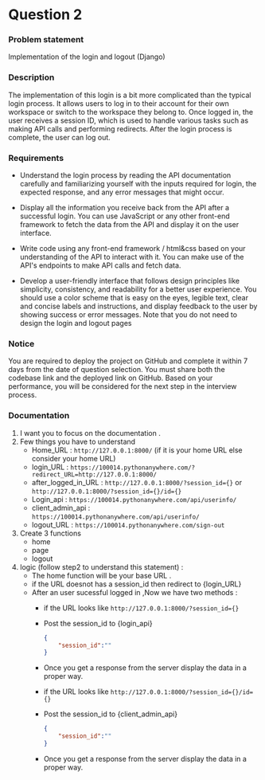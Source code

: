 # Question 2
### Problem statement 
Implementation of the login and logout (Django)
### Description 
The implementation of this login is a bit more complicated than the typical login process. It allows users to log in to their account for their own workspace or switch to the workspace they belong to. Once logged in, the user receives a session ID, which is used to handle various tasks such as making API calls and performing redirects. After the login process is complete, the user can log out.
### Requirements 
- Understand the login process by reading the API documentation carefully and familiarizing yourself with the inputs required for login, the expected response, and any error messages that might occur.

- Display all the information you receive back from the API after a successful login. You can use JavaScript or any other front-end framework to fetch the data from the API and display it on the user interface.

- Write code using any front-end framework / html&css based on your understanding of the API to interact with it. You can make use of the API's endpoints to make API calls and fetch data.

- Develop a user-friendly interface that follows design principles like simplicity, consistency, and readability for a better user experience. You should use a color scheme that is easy on the eyes, legible text, clear and concise labels and instructions, and display feedback to the user by showing success or error messages. Note that you do not need to design the login and logout pages

### Notice
You are required to deploy the project on GitHub and complete it within 7 days from the date of question selection. You must share both the codebase link and the deployed link on GitHub. Based on your performance, you will be considered for the next step in the interview process.

### Documentation
1. I want you to focus on the documentation .
2. Few things you have to understand
    - Home_URL : `http://127.0.0.1:8000/` (if it is your home URL else consider your home URL)
    - login_URL : `https://100014.pythonanywhere.com/?redirect_URL=http://127.0.0.1:8000/`
    - after_logged_in_URL : `http://127.0.0.1:8000/?session_id={}` or `http://127.0.0.1:8000/?session_id={}/id={}`
    - Login_api : `https://100014.pythonanywhere.com/api/userinfo/`
    - client_admin_api : `https://100014.pythonanywhere.com/api/userinfo/`
    - logout_URL : `https://100014.pythonanywhere.com/sign-out` 
3. Create 3 functions 
    - home
    - page
    - logout
4. logic (follow step2 to understand this statement) :
    - The home function will be your base URL . 
    - if the URL doesnot has a session_id then redirect to {login_URL}
    - After an user sucessful logged in ,Now we have two methods :
        - if the URL looks like `http://127.0.0.1:8000/?session_id={}`
        - Post the session_id to {login_api}
            ```json
            {
                "session_id":""
            }
            ```
        - Once you get a response from the server display the data in a proper way.

        - if the URL looks like `http://127.0.0.1:8000/?session_id={}/id={}`
        - Post the session_id to {client_admin_api}
            ```json
            {
                "session_id":""
            }
            ```
        - Once you get a response from the server display the data in a proper way.